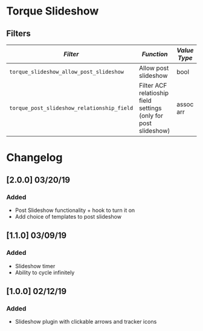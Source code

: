 # Torque Slideshow

## Filters

<!-- prettier-ignore-start -->

*Filter* | *Function* | *Value Type*
--- | --- | ---
`torque_slideshow_allow_post_slideshow` | Allow post slideshow | bool
`torque_post_slideshow_relationship_field` | Filter ACF relatioship field settings (only for post slideshow) | assoc arr

<!-- prettier-ignore-end -->

# Changelog

## [2.0.0] 03/20/19

### Added

- Post Slideshow functionality + hook to turn it on
- Add choice of templates to post slideshow

## [1.1.0] 03/09/19

### Added

- Slideshow timer
- Ability to cycle infinitely

## [1.0.0] 02/12/19

### Added

- Slideshow plugin with clickable arrows and tracker icons
